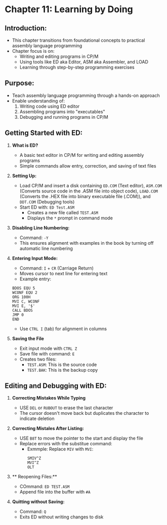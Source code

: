 # Chapter 11: Learning by Doing
## Introduction:
- This chapter transitions from foundational concepts to practical assembly language programming
- Chapter focus is on:
    - Writing and editing programs in CP/M
    - Using tools like ED aka Editor, ASM aka Assembler, and LOAD
    - Learning through step-by-step programming exercises

## Purpose:
- Teach assembly language programming through a hands-on approach
- Enable understanding of:
    1. Writing code using ED editor
    2. Assembling programs into "executables"
    3. Debugging and running programs in CP/M

## Getting Started with ED:
1. **What is ED?**
    - A basic text editor in CP/M for writing and editing assembly programs
    - Simple commands allow entry, correction, and saving of text files

2. **Setting Up:**
    - Load CP/M and insert a disk containing `ED.COM` (Text editor), `ASM.COM` (Converts source code in the .ASM file into object code), `LOAD.COM` (Converts the .HEX file into binary executable file (.COM)), and `DDT.COM` (Debugging tools)
    - Start ED with: `ED Test.ASM`
        - Creates a new file called `TEST.ASM`
        - Displays the `*` prompt in command mode

3. **Disabling Line Numbering:**
    - Command: `-Y`
    - This ensures alignment with examples in the book by turning off automatic line numbering

4. **Entering Input Mode:**
    - Command: `I` + `CR` (Carriage Return)
    - Moves cursor to next line for entering text
    - Example entry:
    ```assembly
    BDOS EQU 5
    WCONF EQU 2
    ORG 100H
    MVI C, WCONF
    MVI E, '$'
    CALL BDOS
    JMP 0
    END
    ```
    - Use `CTRL I` (tab) for alignment in columns
5. **Saving the File**
    - Exit input mode with `CTRL Z`
    - Save file with command: `E`
    - Creates two files:
        - `TEST.ASM`: This is the source code
        - `TEST.BAK`: This is the backup copy

## Editing and Debugging with ED:
1. **Correcting Mistakes While Typing**
    - USE `DEL` or `RUBOUT` to erase the last character
    - The cursor doesn't move back but duplicates the character to indicate deletion

2. **Correcting Mistales After Listing:**
    - USE `B8T` to move the pointer to the start and display the file
    - Replace errors with the substitue command:
        - Exmmple: Replace `MIV` with `MVI`:
            ```plaintext
            SMIV^Z
            MVI^Z
            OLT
            ```

3. ** Reopening Files:**
    - COmmand: `ED TEST.ASM`
    - Append file into the buffer with `#A`

4. **Quitting without Saving:**
    - Command: `Q`
    - Exits ED without writing changes to disk  
